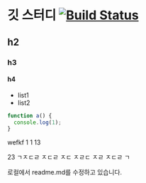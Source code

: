 # 깃 스터디 [![Build Status](https://travis-ci.org/hardsoul/test01.svg?branch=master)](https://travis-ci.org/hardsoul/test01)
## h2
### h3
#### h4
* list1
* list2
```javascript
function a() {
  console.log(1);  
}
```
wefkf
1
1
13

23
ㄱㅈㄷㄹ
ㅈㄷㄹ
ㅈㄷ
ㅈㄹㄷ
ㅈㄹ
ㅈㄷㄹ
ㄱ

로컬에서 readme.md를 수정하고 있습니다.